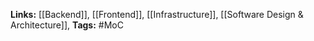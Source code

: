 **Links:** [[Backend]], [[Frontend]], [[Infrastructure]], [[Software Design & Architecture]], 
**Tags:** #MoC 